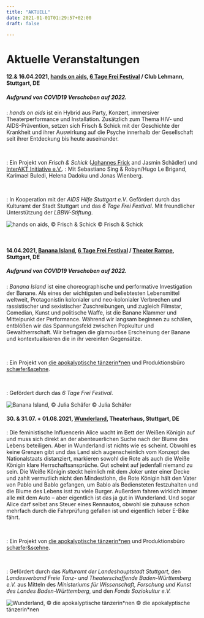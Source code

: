 ```yaml
---
title: "AKTUELL"
date: 2021-01-01T01:29:57+02:00
draft: false

---
```


# Aktuelle Veranstaltungen 

#### **12.& 16.04.2021, [hands on aids](https://www.6tagefrei.de/programm2021/), [6 Tage Frei Festival](https://www.6tagefrei.de/programm2021/) / Club Lehmann, Stuttgart, DE**
##### Aufgrund von COVID19 Verschoben auf 2022.
:   *hands on aids* ist ein Hybrid aus Party, Konzert, immersiver Theaterperformance und Installation. Zusätzlich zum Thema HIV- und AIDS-Prävention, setzen sich Frisch & Schick mit der Geschichte der Krankheit und ihrer Auswirkung auf die Psyche innerhalb der Gesellschaft seit ihrer Entdeckung bis heute auseinander. 

&nbsp;

:   Ein Projekt von *Frisch & Schick* ([Johannes Frick](https://johannesfrick.jimdofree.com/) and Jasmin Schädler) und [InterAKT Initiative e.V.](https://interakt-initiative.com/). 
:   Mit Sebastiano Sing & Robyn/Hugo Le Brigand, Karimael Buledi, Helena Dadoku und Jonas Wienberg.

&nbsp;

:   In Kooperation mit der *AIDS Hilfe Stuttgart e.V*. Gefördert durch das Kulturamt der Stadt Stuttgart und das *6 Tage Frei Festival*. Mit freundlicher Unterstützung der *LBBW-Stiftung*. 

![hands on aids, © Frisch & Schick](/upcoming/hoa.png)
© Frisch & Schick

&nbsp;

#### **14.04.2021, [Banana Island](https://www.apocalypse.dance/projekte/banana-island),  [6 Tage Frei Festival](https://www.6tagefrei.de/programm2021/) / [Theater Rampe](https://theaterrampe.de/stuecke/banana-island/), Stuttgart, DE**
##### Aufgrund von COVID19 Verschoben auf 2022.
:   *Banana Island* ist eine choreographische und performative Investigation der Banane. Als eines der wichtigsten und beliebtesten Lebensmittel weltweit, Protagonistin kolonialer und neo-kolonialer Verbrechen und rassistischer und sexistischer Zuschreibungen, und zugleich Filmstar, Comedian, Kunst und politische Waffe, ist die Banane Klammer und Mittelpunkt der Performance. Während wir langsam beginnen zu schälen, entblößen wir das Spannungsfeld zwischen Popkultur und Gewaltherrschaft. Wir befragen die glamouröse Erscheinung der Banane und kontextualisieren die in ihr vereinten Gegensätze.

&nbsp;

:   Ein Projekt von [die apokalyptische tänzerin\*nen](https://www.apocalypse.dance/) und Produktionsbüro [schæfer&sœhne](http://www.ae-oe.de/).

&nbsp;

:   Gefördert durch das *6 Tage Frei Festival*.

![Banana Island, © Julia Schäfer](/upcoming/BI1.jpg)
© Julia Schäfer

#### **30. & 31.07. + 01.08.2021, [Wunderland](https://www.apocalypse.dance/projekte/wunderland), Theaterhaus, Stuttgart, DE**
:  Die feministische Influencerin Alice wacht im Bett der Weißen Königin auf und muss sich direkt an der abenteuerlichen Suche nach der Blume des Lebens beteiligen. Aber in Wunderland ist nichts wie es scheint. Obwohl es keine Grenzen gibt und das Land sich augenscheinlich vom Konzept des Nationalstaats distanziert, markieren sowohl die Rote als auch die Weiße Königin klare Herrschaftsansprüche. Gut scheint auf jedenfall niemand zu sein. Die Weiße Königin steckt heimlich mit dem Joker unter einer Decke und zahlt vermutlich nicht den Mindestlohn, die Rote Königin hält den Vater von Pablo und Bablo gefangen, um Bablo als Bediensteten festzuhalten und die Blume des Lebens isst zu viele Burger. Außerdem fahren wirklich immer alle mit dem Auto – aber eigentlich ist das ja gut in Wunderland. Und sogar Alice darf selbst ans Steuer eines Rennautos, obwohl sie zuhause schon mehrfach durch die Fahrprüfung gefallen ist und eigentlich lieber E-Bike fährt.

&nbsp;

:   Ein Projekt von [die apokalyptische tänzerin\*nen](https://www.apocalypse.dance/) und Produktionsbüro [schæfer&sœhne](http://www.ae-oe.de/).

&nbsp;

:   Gefördert durch das *Kulturamt der Landeshauptstadt Stuttgart*, den *Landesverband Freie Tanz- und Theaterschaffende Baden-Württemberg e.V.* aus Mitteln des *Ministeriums für Wissenschaft, Forschung und Kunst des Landes Baden-Württemberg*, und den *Fonds Soziokultur e.V.*

![Wunderland, © die apokalyptische tänzerin\*nen](/upcoming/wunderland.png)
© die apokalyptische tänzerin\*nen
